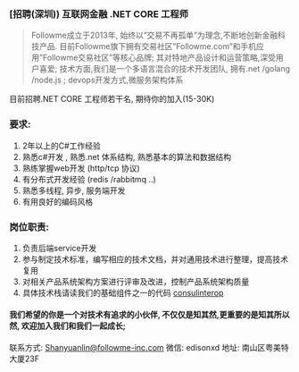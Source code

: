 ### [招聘(深圳)) 互联网金融 .NET CORE 工程师


>Followme成立于2013年, 始终以”交易不再孤单”为理念,不断地创新金融科技产品. 目前Followme旗下拥有交易社区”Followme.com”和手机应用”Followme交易社区”等核心品牌; 其对特地产品设计和运营策略,深受用户喜爱;
>技术方面,我们是一个多语言混合的技术开发团队, 拥有.net /golang /node.js ;
>devops开发方式,微服务架构体系

目前招聘.NET CORE 工程师若干名, 期待你的加入(15-30K)
### 要求:
1. 2年以上的C#工作经验
2. 熟悉c#开发 , 熟悉.net 体系结构, 熟悉基本的算法和数据结构
3. 熟练掌握web开发 (http/tcp 协议)
4. 有分布式开发经验 (redis /rabbitmq ..)
5. 熟悉多线程, 异步, 服务端开发
6. 有用良好的编码风格


### 岗位职责:
1. 负责后端service开发
2. 参与制定技术标准，编写相应的技术文档，并对通用技术进行整理，提高技术复用
3. 对相关产品系统架构方案进行评审及改进，控制产品系统架构质量
4. 具体技术栈请读我们的基础组件之一的代码 [consulinterop](https://github.com/FollowmeTech/fm.consulinterop "clickme")


#### 我们希望的你是一个对技术有追求的小伙伴, 不仅仅是知其然,更重要的是知其所以然, 欢迎加入我们和我们一起成长;


联系方式: Shanyuanlin@followme-inc.com
微信: edisonxd
地址: 南山区粤美特大厦23F
